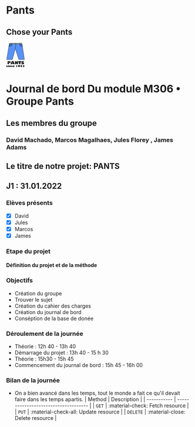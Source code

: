 # Pants
## Chose your Pants
![N|Solid](https://github.com/azrod2K/Pants/blob/main/bestlogo.png)
# Journal de bord Du module M306 • Groupe Pants

## Les membres du groupe
### David Machado, Marcos Magalhaes, Jules Florey , James Adams


## Le titre de notre projet: PANTS

## J1 : 31.01.2022

### Elèves présents
- [x] David
- [x] Jules
- [x] Marcos
- [x] James

### Etape du projet
#### Définition du projet et de la méthode

### Objectifs
* Création du groupe 
* Trouver le sujet
* Création du cahier des charges  
* Création du journal de bord
* Conséption de la base de donée
<!-- A compléter en début de travail. Fixez vous des objectifs pour la journée et répartissez vous les -->

### Déroulement de la journée
* Théorie : 12h 40 - 13h 40
* Démarrage du projet : 13h 40 - 15 h 30
* Théorie : 15h30 - 15h 45
* Commencement du journal de bord : 15h 45 - 16h 00
### Bilan de la journée
* On a bien avancé dans les temps, tout le monde a fait ce qu'il devait faire dans les temps apartis.
| Method      | Description                          |
| ----------- | ------------------------------------ |
| `GET`       | :material-check:     Fetch resource  |
| `PUT`       | :material-check-all: Update resource |
| `DELETE`    | :material-close:     Delete resource |
